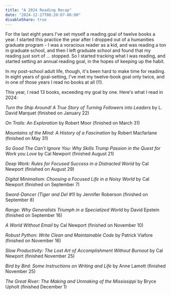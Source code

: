 ```yaml
---
title: "A 2024 Reading Recap"
date: "2024-12-27T08:20:07-06:00"
disableShare: true
---
```


For the last eight years I've set myself a reading goal of twelve books a year.
I started this practice the year after I dropped out of a humanities graduate
program - I was a voracious reader as a kid, and was reading a ton in graduate
school, and then I left graduate school and found that my reading just sort of
... stopped. So I started tracking what I was reading, and started setting an
annual reading goal, in the hopes of keeping up the habit.

In my post-school adult life, though, it's been hard to make time for reading.
In eight years of goal-setting, I've met my twelve-book goal only twice, and in
one of those years I read no books at all (!!).

This year, I read 13 books, exceeding my goal by one. Here's what I read in
2024:

_Turn the Ship Around! A True Story of Turning Followers into Leaders_ by L. David Marquet (finished on January 22)

_On Trails: An Exploration_ by Robert Moor (finished on March 31)

_Mountains of the Mind: A History of a Fascination_ by Robert Macfarlane (finished on May 31)

_So Good The Can't Ignore You: Why Skills Trump Passion in the Quest for Work you Love_ by Cal Newport (finished August 21)

_Deep Work: Rules for Focused Success in a Distracted World_ by Cal Newport (finished on August 29)

_Digital Minimalism: Choosing a Focused Life in a Noisy World_ by Cal Newport (finished on September 7)

_Sword-Dancer (Tiger and Del #1)_ by Jennifer Roberson (finished on September 8)

_Range: Why Generalists Triumph in a Specialized World_ by David Epstein (finished on September 16)

_A World Without Email_ by Cal Newport (finished on November 10)

_Robust Python: Write Clean and Maintainable Code_ by Patrick Viafore (finished on November 16)

_Slow Productivity: The Lost Art of Accomplishment Without Burnout_ by Cal Newport (finished November 25)

_Bird by Bird: Some Instructions on Writing and Life_ by Anne Lamott (finished November 25)

_The Great River: The Making and Unmaking of the Mississippi_ by Bryce Upholt (finished December 1)
